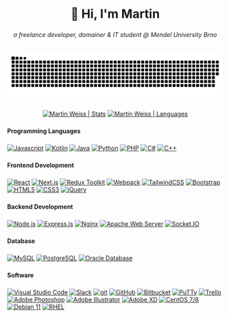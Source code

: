 <h1 align="center">👋 Hi, I'm Martin</h1>

###

<h6 align="center">a freelance developer, domainer & IT student @ Mendel University Brno</h6>

###

<div align="center">
  <a href="https://martinweiss.cz/" target="_blank">
    <picture>
      <source media="(prefers-color-scheme: dark)" srcset="https://raw.githubusercontent.com/MartinWeiss01/MartinWeiss01/output/commitsnake-dark.svg">
      <source media="(prefers-color-scheme: light)" srcset="https://raw.githubusercontent.com/MartinWeiss01/MartinWeiss01/output/commitsnake.svg">
      <img title="My commits" alt="Commits Snake Grid" src="https://raw.githubusercontent.com/MartinWeiss01/MartinWeiss01/output/commitsnake.svg">
    </picture>
  </a>
</div>

###

<div align="center">
  <a href="https://martinweiss.cz/" target="_blank"><img src="https://github-readme-stats.vercel.app/api?hide_title=false&hide_rank=true&show_icons=true&include_all_commits=true&count_private=true&disable_animations=false&theme=github_dark&locale=en&hide_border=true&username=MartinWeiss01" height="150" alt="Martin Weiss | Stats" title="Martin Weiss | Stats" /></a>
  <a href="https://martinweiss.cz/" target="_blank"><img src="https://github-readme-stats.vercel.app/api/top-langs?locale=en&hide_title=false&layout=compact&card_width=320&langs_count=5&theme=outrun&hide_border=true&username=MartinWeiss01" height="150" alt="Martin Weiss | Languages" title="Martin Weiss | Languages" /></a>
</div>

###

<h4 align="left">Programming Languages</h4>

###

<div align="left">
  <a href="https://martinweiss.cz/" target="_blank"><img src="https://cdn.jsdelivr.net/gh/devicons/devicon/icons/javascript/javascript-original.svg" height="40" width="52" title="Javascript" alt="Javascript" /></a>
  <a href="https://martinweiss.cz/" target="_blank"><img src="https://cdn.jsdelivr.net/gh/devicons/devicon/icons/kotlin/kotlin-original.svg" height="40" width="52" title="Kotlin" alt="Kotlin" /></a>
  <a href="https://martinweiss.cz/" target="_blank"><img src="https://cdn.jsdelivr.net/gh/devicons/devicon/icons/java/java-original-wordmark.svg" height="40" width="52" title="Java" alt="Java" /></a>
  <a href="https://martinweiss.cz/" target="_blank"><img src="https://cdn.jsdelivr.net/gh/devicons/devicon/icons/python/python-original-wordmark.svg" height="40" width="52" title="Python" alt="Python" /></a>
  <a href="https://martinweiss.cz/" target="_blank"><img src="https://cdn.jsdelivr.net/gh/devicons/devicon/icons/php/php-plain.svg" height="40" width="52" title="PHP" alt="PHP" /></a>
  <a href="https://martinweiss.cz/" target="_blank"><img src="https://cdn.jsdelivr.net/gh/devicons/devicon/icons/csharp/csharp-plain.svg" height="40" width="52" title="C#" alt="C#" /></a>
  <a href="https://martinweiss.cz/" target="_blank"><img src="https://cdn.jsdelivr.net/gh/devicons/devicon/icons/cplusplus/cplusplus-plain.svg" height="40" width="52" title="C++" alt="C++" /></a>
</div>

###

<h4 align="left">Frontend Development</h4>

###

<div align="left">
  <a href="https://martinweiss.cz/" target="_blank"><img src="https://cdn.jsdelivr.net/gh/devicons/devicon/icons/react/react-original.svg" height="40" width="52" title="React" alt="React" /></a>
  <a href="https://martinweiss.cz/" target="_blank"><img src="https://cdn.jsdelivr.net/gh/devicons/devicon/icons/nextjs/nextjs-original.svg" height="40" width="52" title="Next.js" alt="Next.js" /></a>
  <a href="https://martinweiss.cz/" target="_blank"><img src="https://cdn.jsdelivr.net/gh/devicons/devicon/icons/redux/redux-original.svg" height="40" width="52" title="Redux Toolkit" alt="Redux Toolkit" /></a>
  <a href="https://martinweiss.cz/" target="_blank"><img src="https://cdn.jsdelivr.net/gh/devicons/devicon/icons/webpack/webpack-original.svg" height="40" width="52" title="Webpack" alt="Webpack" /></a>
  <a href="https://martinweiss.cz/" target="_blank"><img src="https://cdn.jsdelivr.net/gh/devicons/devicon/icons/tailwindcss/tailwindcss-plain.svg" height="40" width="52" title="TailwindCSS" alt="TailwindCSS" /></a>
  <a href="https://martinweiss.cz/" target="_blank"><img src="https://cdn.jsdelivr.net/gh/devicons/devicon/icons/bootstrap/bootstrap-original.svg" height="40" width="52" title="Bootstrap" alt="Bootstrap" /></a>
  <a href="https://martinweiss.cz/" target="_blank"><img src="https://cdn.jsdelivr.net/gh/devicons/devicon/icons/html5/html5-plain-wordmark.svg" height="40" width="52" title="HTML5" alt="HTML5" /></a>
  <a href="https://martinweiss.cz/" target="_blank"><img src="https://cdn.jsdelivr.net/gh/devicons/devicon/icons/css3/css3-plain-wordmark.svg" height="40" width="52" title="CSS3" alt="CSS3" /></a>
  <a href="https://martinweiss.cz/" target="_blank"><img src="https://cdn.jsdelivr.net/gh/devicons/devicon/icons/jquery/jquery-plain-wordmark.svg" height="40" width="52" title="jQuery" alt="jQuery" /></a>
</div>

###

<h4 align="left">Backend Development</h4>

###

<div align="left">
  <a href="https://martinweiss.cz/" target="_blank"><img src="https://cdn.jsdelivr.net/gh/devicons/devicon/icons/nodejs/nodejs-plain-wordmark.svg" height="40" width="52" title="Node.js" alt="Node.js" /></a>
  <a href="https://martinweiss.cz/" target="_blank"><img src="https://cdn.jsdelivr.net/gh/devicons/devicon/icons/express/express-original.svg" height="40" width="52" title="Express.js" alt="Express.js" /></a>
  <a href="https://martinweiss.cz/" target="_blank"><img src="https://cdn.jsdelivr.net/gh/devicons/devicon/icons/nginx/nginx-original.svg" height="40" width="52" title="Nginx" alt="Nginx" /></a>
  <a href="https://martinweiss.cz/" target="_blank"><img src="https://cdn.jsdelivr.net/gh/devicons/devicon/icons/apache/apache-plain-wordmark.svg" height="40" width="52" title="Apache Web Server" alt="Apache Web Server" /></a>
  <a href="https://martinweiss.cz/" target="_blank"><img src="https://cdn.jsdelivr.net/gh/devicons/devicon/icons/socketio/socketio-original.svg" height="40" width="52" title="Socket.IO" alt="Socket.IO" /></a>
</div>

###

<h4 align="left">Database</h4>

###

<div align="left">
  <a href="https://martinweiss.cz/" target="_blank"><img src="https://cdn.jsdelivr.net/gh/devicons/devicon/icons/mysql/mysql-original.svg" height="40" width="52" title="MySQL" alt="MySQL" /></a>
  <a href="https://martinweiss.cz/" target="_blank"><img src="https://cdn.jsdelivr.net/gh/devicons/devicon/icons/postgresql/postgresql-plain.svg" height="40" width="52" title="PostgreSQL" alt="PostgreSQL" /></a>
  <a href="https://martinweiss.cz/" target="_blank"><img src="https://cdn.jsdelivr.net/gh/devicons/devicon/icons/oracle/oracle-original.svg" height="40" width="52" title="Oracle Database" alt="Oracle Database" /></a>
</div>

###

<h4 align="left">Software</h4>

###

<div align="left">
  <a href="https://martinweiss.cz/" target="_blank"><img src="https://cdn.jsdelivr.net/gh/devicons/devicon/icons/vscode/vscode-original.svg" height="40" width="52" title="Visual Studio Code" alt="Visual Studio Code" /></a>
  <a href="https://martinweiss.cz/" target="_blank"><img src="https://cdn.jsdelivr.net/gh/devicons/devicon/icons/slack/slack-original.svg" height="40" width="52" title="Slack" alt="Slack" /></a>
  <a href="https://martinweiss.cz/" target="_blank"><img src="https://cdn.jsdelivr.net/gh/devicons/devicon/icons/git/git-original.svg" height="40" width="52" title="git" alt="git" /></a>
  <a href="https://martinweiss.cz/" target="_blank"><img src="https://cdn.jsdelivr.net/gh/devicons/devicon/icons/github/github-original.svg" height="40" width="52" title="GitHub" alt="GitHub" /></a>
  <a href="https://martinweiss.cz/" target="_blank"><img src="https://cdn.jsdelivr.net/gh/devicons/devicon/icons/bitbucket/bitbucket-original.svg" height="40" width="52" title="Bitbucket" alt="Bitbucket" /></a>
  <a href="https://martinweiss.cz/" target="_blank"><img src="https://cdn.jsdelivr.net/gh/devicons/devicon/icons/putty/putty-plain.svg" height="40" width="52" title="PuTTy" alt="PuTTy" /></a>
  <a href="https://martinweiss.cz/" target="_blank"><img src="https://cdn.jsdelivr.net/gh/devicons/devicon/icons/trello/trello-plain-wordmark.svg" height="40" width="52" title="Trello" alt="Trello" /></a>
  <a href="https://martinweiss.cz/" target="_blank"><img src="https://cdn.jsdelivr.net/gh/devicons/devicon/icons/photoshop/photoshop-line.svg" height="40" width="52" title="Adobe Photoshop" alt="Adobe Photoshop" /></a>
  <a href="https://martinweiss.cz/" target="_blank"><img src="https://cdn.jsdelivr.net/gh/devicons/devicon/icons/illustrator/illustrator-line.svg" height="40" width="52" title="Adobe Illustrator" alt="Adobe Illustrator" /></a>
  <a href="https://martinweiss.cz/" target="_blank"><img src="https://cdn.jsdelivr.net/gh/devicons/devicon/icons/xd/xd-line.svg" height="40" width="52" title="Adobe XD" alt="Adobe XD" /></a>
  <a href="https://martinweiss.cz/" target="_blank"><img src="https://cdn.jsdelivr.net/gh/devicons/devicon/icons/centos/centos-original.svg" height="40" width="52" title="CentOS 7/8" alt="CentOS 7/8" /></a>
  <a href="https://martinweiss.cz/" target="_blank"><img src="https://cdn.jsdelivr.net/gh/devicons/devicon/icons/debian/debian-original.svg" height="40" width="52" title="Debian 11" alt="Debian 11" /></a>
  <a href="https://martinweiss.cz/" target="_blank"><img src="https://cdn.jsdelivr.net/gh/devicons/devicon/icons/redhat/redhat-original.svg" height="40" width="52" title="RHEL" alt="RHEL" /></a>
</div>

###
